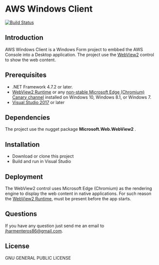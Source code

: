 # AWS Windows Client

[![Build Status](https://dev.azure.com/GuaguancoLab/AWS%20Win%20Client/_apis/build/status/johha86.awswinclient?branchName=master)](https://dev.azure.com/GuaguancoLab/AWS%20Win%20Client/_build/latest?definitionId=5&branchName=master)

## Introduction

AWS Windows Client is a Windows Form project to embbed the AWS Console into a Desktop application. The project use the  [WebView2][l3] control to show the web content.

## Prerequisites
  - .NET Framework 4.7.2 or later.
  - [WebView2 Runtime] or any [non-stable Microsoft Edge (Chromium) Canary channel][l1] installed on Windows 10, Windows 8.1, or Windows 7.
  - [Visual Studio 2017][l2] or later

## Dependencies
 The project use the nugget package **Microsoft.Web.WebView2** .
 
## Installation
  - Download or clone this project
  - Build and run in Visual Studio
  
## Deployment
The WebView2 control uses Microsoft Edge (Chromium) as the rendering engine to display the web content in native applications. For such reason the [WebView2 Runtime][l4], must be present before the app starts.

## Questions
If you have any question just send me an email to [jharmenteros86@gmail.com][l5].

License
----

GNU GENERAL PUBLIC LICENSE


  [WebView2 Runtime]: <https://developer.microsoft.com/microsoft-edge/webview2> 
  [l1]: <https://www.microsoftedgeinsider.com/download>
  [l2]: <https://visualstudio.microsoft.com/>
  [l3]: <https://docs.microsoft.com/en-us/microsoft-edge/webview2/>
  [l4]: <https://developer.microsoft.com/microsoft-edge/webview2>
  [l5]: <mailto:jharmenteros86@gmail.com>
  
  